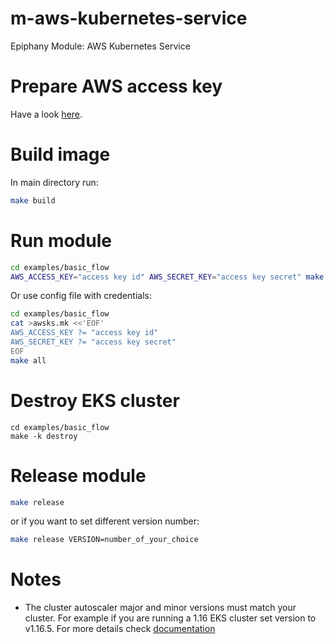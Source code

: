 # m-aws-kubernetes-service
Epiphany Module: AWS Kubernetes Service

# Prepare AWS access key

Have a look [here](https://docs.aws.amazon.com/general/latest/gr/aws-sec-cred-types.html#access-keys-and-secret-access-keys).

# Build image

In main directory run:

```bash
make build
```

# Run module

```bash
cd examples/basic_flow
AWS_ACCESS_KEY="access key id" AWS_SECRET_KEY="access key secret" make all
```

Or use config file with credentials:

```bash
cd examples/basic_flow
cat >awsks.mk <<'EOF'
AWS_ACCESS_KEY ?= "access key id"
AWS_SECRET_KEY ?= "access key secret"
EOF
make all
```

# Destroy EKS cluster

```
cd examples/basic_flow
make -k destroy
```

# Release module

```bash
make release
```

or if you want to set different version number:

```bash
make release VERSION=number_of_your_choice
```

# Notes

- The cluster autoscaler major and minor versions must match your cluster.
For example if you are running a 1.16 EKS cluster set version to v1.16.5.
For more details check [documentation](https://github.com/terraform-aws-modules/terraform-aws-eks/blob/master/docs/autoscaling.md#notes)
